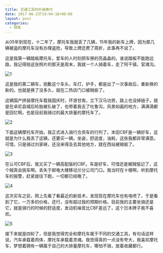 ```yaml
---
title: 交通工具的升级换代
date: 2017-06-23T19:04:18+00:00
layout: post
categories:
  - 随笔
---
```

从05年到现在，十二年了，摩托车我就丢了几辆，15年我的新车上牌，因为那几辆被盗的摩托车没有办理盗抢，导致上牌还费了周折，此事再不说了。

这是我第一辆踏板摩托车，爱车的人时刻把车擦的亮晶晶的。谁说踏板不能跑远路，我记得拍这张照片的那天是周末，我就一个人骑着车，走了阿干镇，官滩沟。

![1](https://qn.zhoutao.ren/2017/06/pso.jpg)

<!--more-->

这是我的第二辆车，抱歉这个车头，车灯，护手，都是出了一次事故后，重新换的新的。也就是换了没多久，就在二热店门口被贼偷了。

这辆国产拼装摩托车载我国庆时，环游甘南，立下汉马功劳，路上也没掉链子，就是在卓尼县城后轮胎被扎破了，也带着我去了吐鲁沟，风景如画的地方，满满滴都是回忆啊。也是目前我骑过的最大排量的摩托车了。

![2](https://qn.zhoutao.ren/2017/06/psu.jpg)

下面这辆摩托车开始，我正式进入骑行合资车的行列了。本田CBF是一辆好车，这就是为什么我丢了这辆，还要买一辆。坐姿，舒适度，油耗，这些我都非常满意。可惜，只是骑过刘家峡，还没来得及去其他地方，就在西站被贼偷了。

![3](https://qn.zhoutao.ren/2017/06/psu1.jpg)

在认可CBF后，我又买了一辆高配版的CBF。车是好车，可惜还是被贼惦记了，这个贼真会挑车啊。丢失于邮电大楼移动兰分公司门口。我当时在十楼啊，听到摩托车的报警，赶紧就往下跑，一切都已经晚了。

![4](https://qn.zhoutao.ren/2017/06/psb1.jpg)

这次买车之前，网上先看了看最近的新技术，发现现在摩托车也有电喷了，于是看到了它，一万多的价格，还行，没有超过我的预期价格。目前我的主要坐骑还是它，就是骑行的时候的舒适度，发动机噪音比CBF差远了，这个日本牌子我不喜欢。

![5](https://qn.zhoutao.ren/2017/06/psb2.jpg)

接下来就是四轮了，但是我觉得完全和摩托车属于不同的交通工具，有句话这样说，汽车承载着肉体，摩托车承载着灵魂。我觉得真的一点没有夸大，我喜欢摩托车，梦想着拥有一辆属于自己的大排量摩托车，哪怕不骑，放着收藏都行。
